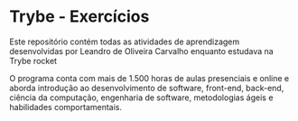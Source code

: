 # Trybe - Exercícios
Este repositório contém todas as atividades de aprendizagem desenvolvidas por Leandro de Oliveira Carvalho enquanto estudava na Trybe rocket

O programa conta com mais de 1.500 horas de aulas presenciais e online e aborda introdução ao desenvolvimento de software, front-end, back-end, ciência da computação, engenharia de software, metodologias ágeis e habilidades comportamentais.
